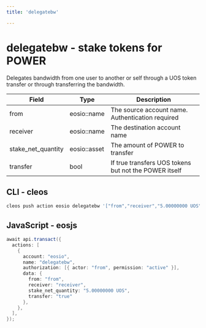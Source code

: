 ```yaml
---
title: 'delegatebw'

---
```


# delegatebw - stake tokens for POWER

Delegates bandwidth from one user to another or self through a UOS token transfer or through transferring the bandwidth.

| Field              | Type         | Description                                           |
| ------------------ | ------------ | ----------------------------------------------------- |
| from               | eosio::name  | The source account name. Authentication required      |
| receiver           | eosio::name  | The destination account name                          |
| stake_net_quantity | eosio::asset | The amount of POWER to transfer                       |
| transfer           | bool         | If true transfers UOS tokens but not the POWER itself |

## CLI - cleos

```sh
cleos push action eosio delegatebw '["from","receiver","5.00000000 UOS",true]' -p from
```

## JavaScript - eosjs

```java
await api.transact({
  actions: [
    {
      account: "eosio",
      name: "delegatebw",
      authorization: [{ actor: "from", permission: "active" }],
      data: {
        from: "from",
        receiver: "receiver",
        stake_net_quantity: "5.00000000 UOS",
        transfer: "true"
      },
    },
  ],
});
```
